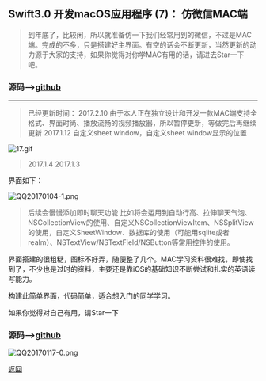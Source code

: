 ## Swift3.0 开发macOS应用程序 (7)： 仿微信MAC端

> 到年底了，比较闲，所以就准备仿一下我们经常用到的微信，不过是MAC端。完成的不多，只是搭建好主界面。有空的话会不断更新，当然更新的动力源于大家的支持，如果你觉得对你学MAC有用的话，请进去Star一下吧。
### 源码-->[github](https://github.com/shibiao/WechatDemo)

***

>已经更新时间：
>2017.2.10 由于本人正在独立设计和开发一款MAC端支持全格式、界面时尚、播放流畅的视频播放器，所以暂停更新，等做完后再继续更新
>2017.1.12
自定义sheet window，自定义sheet window显示的位置


![17.gif](http://upload-images.jianshu.io/upload_images/2105518-86fe523df48f73fa.gif?imageMogr2/auto-orient/strip)
>2017.1.4
2017.1.3

界面如下：





![QQ20170104-1.png](http://upload-images.jianshu.io/upload_images/2105518-d7e1022715dd5fc3.png?imageMogr2/auto-orient/strip%7CimageView2/2/w/1240)

> 后续会慢慢添加即时聊天功能
比如将会运用到自动行高、拉伸聊天气泡、NSCollectionView的使用、自定义NSCollectionViewItem、NSSplitView的使用，自定义SheetWindow、数据库的使用（可能用sqlite或者realm）、NSTextView/NSTextField/NSButton等常用控件的使用。

界面搭建的很粗糙，图标不好弄，随便整了几个。MAC学习资料很难找，即使找到了，不少也是过时的资料，主要还是靠iOS的基础知识不断尝试和扎实的英语读写能力。

构建此简单界面，代码简单，适合想入门的同学学习。

如果你觉得对自己有用，请Star一下

### 源码-->[github](https://github.com/shibiao/WechatDemo)

![QQ20170117-0.png](http://upload-images.jianshu.io/upload_images/2105518-7bb4c38e4a0cd0ec.png?imageMogr2/auto-orient/strip%7CimageView2/2/w/1240)

[返回](./)
